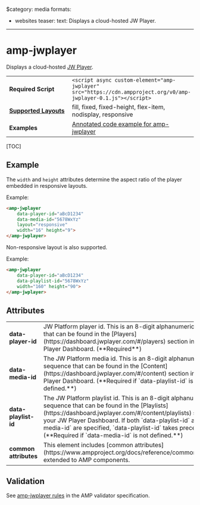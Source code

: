 $category: media
formats:
  - websites
teaser:
  text: Displays a cloud-hosted JW Player.
---
<!---
Copyright 2016 The AMP HTML Authors. All Rights Reserved.

Licensed under the Apache License, Version 2.0 (the "License");
you may not use this file except in compliance with the License.
You may obtain a copy of the License at

      http://www.apache.org/licenses/LICENSE-2.0

Unless required by applicable law or agreed to in writing, software
distributed under the License is distributed on an "AS-IS" BASIS,
WITHOUT WARRANTIES OR CONDITIONS OF ANY KIND, either express or implied.
See the License for the specific language governing permissions and
limitations under the License.
-->

# amp-jwplayer

Displays a cloud-hosted <a href="https://www.jwplayer.com/">JW Player</a>.

<table>
  <tr>
    <td width="40%"><strong>Required Script</strong></td>
    <td><code>&lt;script async custom-element="amp-jwplayer" src="https://cdn.ampproject.org/v0/amp-jwplayer-0.1.js">&lt;/script></code></td>
  </tr>
  <tr>
    <td class="col-fourty"><strong><a href="https://www.ampproject.org/docs/guides/responsive/control_layout.html">Supported Layouts</a></strong></td>
    <td>fill, fixed, fixed-height, flex-item, nodisplay, responsive</td>
  </tr>
  <tr>
    <td width="40%"><strong>Examples</strong></td>
    <td><a href="https://ampbyexample.com/components/amp-jwplayer/">Annotated code example for amp-jwplayer</a></td>
  </tr>
</table>

[TOC]

## Example

The `width` and `height` attributes determine the aspect ratio of the player embedded in responsive layouts.

Example:

```html
<amp-jwplayer
    data-player-id="aBcD1234"
    data-media-id="5678WxYz"
    layout="responsive"
    width="16" height="9">
</amp-jwplayer>
```

Non-responsive layout is also supported.

Example:

```html
<amp-jwplayer
    data-player-id="aBcD1234"
    data-playlist-id="5678WxYz"
    width="160" height="90">
</amp-jwplayer>
```

## Attributes

<table class="ad-m-table-listing">
  <tr>
    <td width="40%"><strong>data-player-id</strong></td>
    <td>JW Platform player id. This is an 8-digit alphanumeric sequence that can be found in the [Players](https://dashboard.jwplayer.com/#/players) section in your JW Player Dashboard. (**Required**)</td>
  </tr>
  <tr>
    <td width="40%"><strong>data-media-id</strong></td>
    <td>The JW Platform media id. This is an 8-digit alphanumeric sequence that can be found in the [Content](https://dashboard.jwplayer.com/#/content) section in your JW Player Dashboard. (**Required if `data-playlist-id` is not defined.**)</td>
  </tr>
  <tr>
    <td width="40%"><strong>data-playlist-id</strong></td>
    <td>The JW Platform playlist id. This is an 8-digit alphanumeric sequence that can be found in the [Playlists](https://dashboard.jwplayer.com/#/content/playlists) section in your JW Player Dashboard.  If both `data-playlist-id` and `data-media-id` are specified, `data-playlist-id` takes precedence.  (**Required if `data-media-id` is not defined.**)</td>
  </tr>
  <tr>
    <td width="40%"><strong>common attributes</strong></td>
    <td>This element includes [common attributes](https://www.ampproject.org/docs/reference/common_attributes) extended to AMP components.</td>
  </tr>
</table>


## Validation
See [amp-jwplayer rules](https://github.com/ampproject/amphtml/blob/master/extensions/amp-jwplayer/validator-amp-jwplayer.protoascii) in the AMP validator specification.
